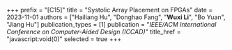+++
prefix = "[C15]"
title = "Systolic Array Placement on FPGAs"
date = 2023-11-01
authors = ["Hailiang Hu", "Donghao Fang", "**Wuxi Li**", "Bo Yuan", "Jiang Hu"]
publication_types = [1]
publication = "*IEEE/ACM International Conference on Computer-Aided Design (ICCAD)*"
title_href = "javascript:void(0)"
selected = true
+++
